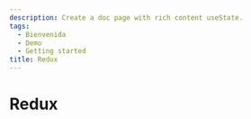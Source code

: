 ```yaml
---
description: Create a doc page with rich content useState.
tags:
  - Bienvenida
  - Demo
  - Getting started
title: Redux
---
```



# Redux